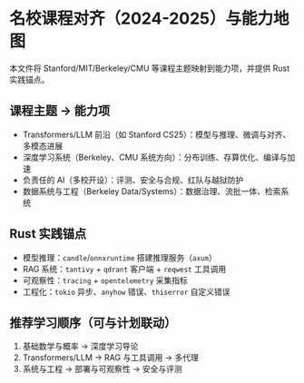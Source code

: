 # 名校课程对齐（2024-2025）与能力地图

本文件将 Stanford/MIT/Berkeley/CMU 等课程主题映射到能力项，并提供 Rust 实践锚点。

## 课程主题 → 能力项

- Transformers/LLM 前沿（如 Stanford CS25）：模型与推理、微调与对齐、多模态进展
- 深度学习系统（Berkeley、CMU 系统方向）：分布训练、存算优化、编译与加速
- 负责任的 AI（多校开设）：评测、安全与合规、红队与越狱防护
- 数据系统与工程（Berkeley Data/Systems）：数据治理、流批一体、检索系统

## Rust 实践锚点

- 模型推理：`candle`/`onnxruntime` 搭建推理服务（`axum`）
- RAG 系统：`tantivy` + `qdrant` 客户端 + `reqwest` 工具调用
- 可观察性：`tracing` + `opentelemetry` 采集指标
- 工程化：`tokio` 异步、`anyhow` 错误、`thiserror` 自定义错误

## 推荐学习顺序（可与计划联动）

1) 基础数学与概率 → 深度学习导论
2) Transformers/LLM → RAG 与工具调用 → 多代理
3) 系统与工程 → 部署与可观察性 → 安全与评测
